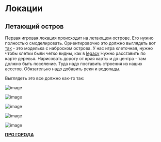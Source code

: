 # Локации

## Летающий остров

Первая игровая локация происходит на летающем острове.
Его нужно полностью смоделировать.
Ориентировочно это должно выглядеть вот [так](https://github.com/timattt/Project-LWJGL-gamedev/blob/master/GDD/island1.obj) - это моделька с наброском острова.
У нас игра клеточная, нужно чтобы клетки были четко видны, как в [legacy](https://github.com/timattt/Project-LWJGL-gamedev/raw/master/imgs/Terrain_example1.png)
Нужно расставить по карте деревья. Нарисовать дорогу от края карты и до центра - там должно быть поселение. Туда надо поставить строения из наших ассетов. Обязательно 
надо добавить реки и водопады.   
   

Выглядеть это все должно как-то так:

![image](https://user-images.githubusercontent.com/25401699/208677583-3cf207f0-7602-45d3-89de-81088bc60c42.png)

![image](https://user-images.githubusercontent.com/25401699/208676418-c74f9e0e-887b-4d49-8662-bac78b89cadd.png)

![image](https://user-images.githubusercontent.com/25401699/206702764-ec6ca67c-63cd-4534-b598-243d8cceb6b4.png)

![image](https://user-images.githubusercontent.com/25401699/206702810-d9d90796-b421-4eec-a3a8-232f46e0dd94.png)

![image](https://user-images.githubusercontent.com/25401699/206702890-5cf7a9ee-e4ff-4727-bc05-6f5844678ff6.png)


[**ПРО ГОРОДА**](https://github.com/timattt/Project-LWJGL-gamedev/blob/master/GDD/City.md)
